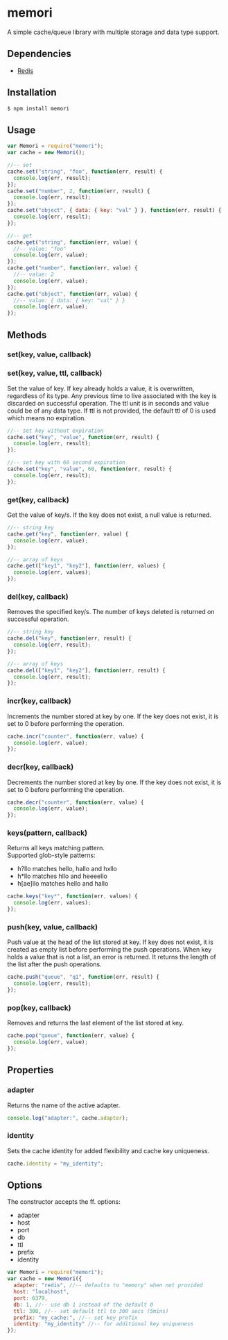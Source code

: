# memori

A simple cache/queue library with multiple storage and data type support.


## Dependencies

* [Redis](https://github.com/mranney/node_redis)


## Installation

```sh
$ npm install memori
```

## Usage

```javascript
var Memori = require("memori");
var cache = new Memori();

//-- set
cache.set("string", "foo", function(err, result) {
  console.log(err, result);
});
cache.set("number", 2, function(err, result) {
  console.log(err, result);
});
cache.set("object", { data: { key: "val" } }, function(err, result) {
  console.log(err, result);
});

//-- get
cache.get("string", function(err, value) {
  //-- value: "foo"
  console.log(err, value);
});
cache.get("number", function(err, value) {
  //-- value: 2
  console.log(err, value);
});
cache.get("object", function(err, value) {
  //-- value: { data: { key: "val" } }
  console.log(err, value);
});
```

## Methods

### set(key, value, callback)
### set(key, value, ttl, callback)

Set the value of key. If key already holds a value, it is overwritten, regardless of its type. Any previous time to live associated with the key is discarded on successful operation. The ttl unit is in seconds and value could be of any data type. If ttl is not provided, the default ttl of 0 is used which means no expiration.

```javascript
//-- set key without expiration
cache.set("key", "value", function(err, result) {
  console.log(err, result);
});

//-- set key with 60 second expiration
cache.set("key", "value", 60, function(err, result) {
  console.log(err, result);
});
```

### get(key, callback)

Get the value of key/s. If the key does not exist, a null value is returned. 

```javascript
//-- string key
cache.get("key", function(err, value) {
  console.log(err, value);
});

//-- array of keys
cache.get(["key1", "key2"], function(err, values) {
  console.log(err, values);
});
```

### del(key, callback)

Removes the specified key/s. The number of keys deleted is returned on successful operation.

```javascript
//-- string key
cache.del("key", function(err, result) {
  console.log(err, result);
});

//-- array of keys
cache.del(["key1", "key2"], function(err, result) {
  console.log(err, result);
});
```

### incr(key, callback)

Increments the number stored at key by one. If the key does not exist, it is set to 0 before performing the operation.

```javascript
cache.incr("counter", function(err, value) {
  console.log(err, value);
});
```

### decr(key, callback)

Decrements the number stored at key by one. If the key does not exist, it is set to 0 before performing the operation.

```javascript
cache.decr("counter", function(err, value) {
  console.log(err, value);
});
```

### keys(pattern, callback)

Returns all keys matching pattern.  
Supported glob-style patterns:
* h?llo matches hello, hallo and hxllo
* h\*llo matches hllo and heeeello
* h[ae]llo matches hello and hallo

```javascript
cache.keys("key*", function(err, values) {
  console.log(err, values);
});
```

### push(key, value, callback)

Push value at the head of the list stored at key. If key does not exist, it is created as empty list before performing the push operations. When key holds a value that is not a list, an error is returned. It returns the length of the list after the push operations.

```javascript
cache.push("queue", "q1", function(err, result) {
  console.log(err, result);
});
```

### pop(key, callback)

Removes and returns the last element of the list stored at key.

```javascript
cache.pop("queue", function(err, value) {
  console.log(err, value);
});
```

## Properties

### adapter

Returns the name of the active adapter.

```javascript
console.log("adapter:", cache.adapter);
```

### identity

Sets the cache identity for added flexibility and cache key uniqueness.

```javascript
cache.identity = "my_identity";
```

## Options

The constructor accepts the ff. options:

* adapter
* host
* port
* db
* ttl
* prefix
* identity

```javascript
var Memori = require("memori");
var cache = new Memori({
  adapter: "redis", //-- defaults to "memory" when not provided
  host: "localhost",
  port: 6379,
  db: 1, //-- use db 1 instead of the default 0
  ttl: 300, //-- set default ttl to 300 secs (5mins)
  prefix: "my_cache:", //-- set key prefix
  identity: "my_identity" //-- for additional key uniqueness
});
```
